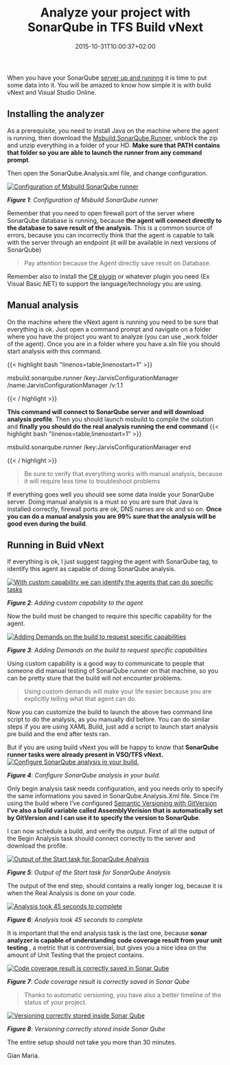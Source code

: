 ﻿---
title: "Analyze your project with SonarQube in TFS Build vNext"
description: ""
date: 2015-10-31T10:00:37+02:00
draft: false
tags: [Agile,sonarqube]
categories: [Agile]
---
When you have your SonarQube [server up and runinng](http://www.codewrecks.com/blog/index.php/2015/10/30/installing-sonarqube-on-windows-and-sql-server/) it is time to put some data into it. You will be amazed to know how simple it is with build vNext and Visual Studio Online.

## Installing the analyzer

As a prerequisite, you need to install Java on the machine where the agent is running, then download the [Msbuild.SonarQube.Runner](http://docs.sonarqube.org/display/SONAR/Installing+and+Configuring+MSBuild+SonarQube+Runner), unblock the zip and unzip everything in a folder of your HD.  **Make sure that PATH contains that folder so you are able to launch the runner from any command prompt**.

Then open the SonarQube.Analysis.xml file, and change configuration.

[![](http://www.codewrecks.com/blog/wp-content/uploads/2015/10/image_thumb26.png "Configuration of Msbuild SonarQube runner")](http://www.codewrecks.com/blog/wp-content/uploads/2015/10/image26.png)

 ***Figure 1***: *Configuration of Msbuild SonarQube runner*

Remember that you need to open firewall port of the server where SonarQube database is running, because  **the agent will connect directly to the database to save result of the analysis**. This is a common source of errors, because you can incorrectly think that the agent is capable to talk with the server through an endpoint (it will be available in next versions of SonarQube)

> Pay attention because the Agent directly save result on Database.

Remember also to install the [C# plugin](http://redirect.sonarsource.com/plugins/csharp.html) or whatever plugin you need (Ex Visual Basic.NET) to support the language/technology you are using.

## Manual analysis

On the machine where the vNext agent is running you need to be sure that everything is ok. Just open a command prompt and navigate on a folder where you have the project you want to analyze (you can use \_work folder of the agent). Once you are in a folder where you have a.sln file you should start analysis with this command.

{{< highlight bash "linenos=table,linenostart=1" >}}


msbuild.sonarqube.runner /key:JarvisConfigurationManager /name:JarvisConfigurationManager 
   /v:1.1

{{< / highlight >}}

 **This command will connect to SonarQube server and will download analysis profile**. Then you should launch msbuild to compile the solution and  **finally you should do the real analysis running the end command** {{< highlight bash "linenos=table,linenostart=1" >}}


msbuild.sonarqube.runner /key:JarvisConfigurationManager end

{{< / highlight >}}

> Be sure to verify that everything works with manual analysis, because it will require less time to troubleshoot problems

If everything goes well you should see some data inside your SonarQube server. Doing manual analysis is a must so you are sure that Java is installed correctly, firewall ports are ok, DNS names are ok and so on.  **Once you can do a manual analysis you are 99% sure that the analysis will be good even during the build**.

## Running in Buid vNext

If everything is ok, I just suggest tagging the agent with SonarQube tag, to identify this agent as capable of doing SonarQube analysis.

[![With custom capability we can identify the agents that can do specific tasks](http://www.codewrecks.com/blog/wp-content/uploads/2015/10/image_thumb27.png "Adding custom capability to the agent ")](http://www.codewrecks.com/blog/wp-content/uploads/2015/10/image27.png)

 ***Figure 2***: *Adding custom capability to the agent*

Now the build must be changed to require this specific capability for the agent.

[![](http://www.codewrecks.com/blog/wp-content/uploads/2015/10/image_thumb28.png "Adding Demands on the build to request specific capabilities")](http://www.codewrecks.com/blog/wp-content/uploads/2015/10/image28.png)

 ***Figure 3***: *Adding Demands on the build to request specific capabilities*

Using custom capability is a good way to communicate to people that someone did manual testing of SonarQube runner on that machine, so you can be pretty sture that the build will not encounter problems.

> Using custom demands will make your life easier because you are explicitly telling what that agent can do.

Now you can customize the build to launch the above two command line script to do the analysis, as you manually did before. You can do similar steps if you are using XAML Build, just add a script to launch start analysis pre build and the end after tests ran.

But if you are using build vNext you will be happy to know that **SonarQube runner tasks were already present in VSO/TFS vNext.** [![](http://www.codewrecks.com/blog/wp-content/uploads/2015/10/image_thumb29.png "Configure SonarQube analysis in your build.")](http://www.codewrecks.com/blog/wp-content/uploads/2015/10/image29.png)

 ***Figure 4***: *Configure SonarQube analysis in your build.*

Only begin analysis task needs configuration, and you needs only to specify the same informations you saved in SonarQube.Analysis.Xml file. Since I’m using the build where I’ve configured [Semantic Versioning with GitVersion](http://www.codewrecks.com/blog/index.php/2015/10/17/integrating-gitversion-and-gitflow-in-your-vnext-build/)  **I’ve also a build variable called AssemblyVerision that is automatically set by GitVersion and I can use it to specify the version to SonarQube**.

I can now schedule a build, and verify the output. First of all the output of the Begin Analysis task should connect correctly to the server and download the profile.

[![](http://www.codewrecks.com/blog/wp-content/uploads/2015/10/image_thumb30.png "Output of the Start task for SonarQube Analysis")](http://www.codewrecks.com/blog/wp-content/uploads/2015/10/image30.png)

 ***Figure 5***: *Output of the Start task for SonarQube Analysis*

The output of the end step, should contains a really longer log, because it is when the Real Analysis is done on your code.

[![](http://www.codewrecks.com/blog/wp-content/uploads/2015/10/image_thumb31.png "Analysis took 45 seconds to complete")](http://www.codewrecks.com/blog/wp-content/uploads/2015/10/image31.png)

 ***Figure 6***: *Analysis took 45 seconds to complete*

It is important that the end analysis task is the last one, because  **sonar analyzer is capable of understanding code coverage result from your unit testing** , a metric that is controversial, but gives you a nice idea on the amount of Unit Testing that the project contains.

[![](http://www.codewrecks.com/blog/wp-content/uploads/2015/10/image_thumb32.png "Code coverage result is correctly saved in Sonar Qube")](http://www.codewrecks.com/blog/wp-content/uploads/2015/10/image32.png)

 ***Figure 7***: *Code coverage result is correctly saved in Sonar Qube*

> Thanks to automatic versioning, you have also a better timeline of the status of your project.

[![](http://www.codewrecks.com/blog/wp-content/uploads/2015/10/image_thumb33.png "Versioning correctly stored inside Sonar Qube")](http://www.codewrecks.com/blog/wp-content/uploads/2015/10/image33.png)

 ***Figure 8***: *Versioning correctly stored inside Sonar Qube*

The entire setup should not take you more than 30 minutes.

Gian Maria.
